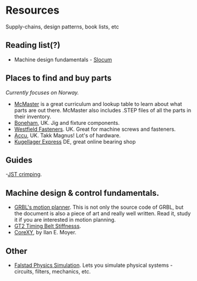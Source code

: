 # Resources
Supply-chains, design patterns, book lists, etc

## Reading list(?)  

- Machine design fundamentals - [Slocum](http://pergatory.mit.edu/resources/fundamentals.html)

## Places to find and buy parts 
*Currently focuses on Norway.*
- [McMaster](https://www.mcmaster.com) is a great curriculum and lookup table to learn about what parts are out there. McMaster also includes .STEP files of all the parts in their inventory. 
- [Boneham](https://www.boneham.co.uk/drill-bushes/), UK. Jig and fixture components. 
- [Westfield Fasteners](). UK. Great for machine screws and fasteners.
- [Accu](https://www.accu.co.uk/en/), UK. Takk Magnus! Lot's of hardware. 
- [Kugellager Express](https://www.kugellager-express.de/) DE, great online bearing shop

## Guides 

-[JST crimping](https://iotexpert.com/jst-connector-crimping-insanity/). 

## Machine design & control fundamentals. 

- [GRBL's motion planner](https://github.com/grbl/grbl/blob/master/grbl/planner.c). This is not only the source code of GRBL, but the document is also a piece of art and really well written. Read it, study it if you are interested in motion planning.
- [GT2 Timing Belt Stiffnesss](https://www.mdpi.com/2218-6581/7/4/75/htm).
- [CoreXY](http://www.corexy.com), by Ilan E. Moyer. 

## Other

- [Falstad Physics Simulation](https://www.falstad.com/mathphysics.html). Lets you simulate physical systems - circuits, filters, mechanics, etc.
